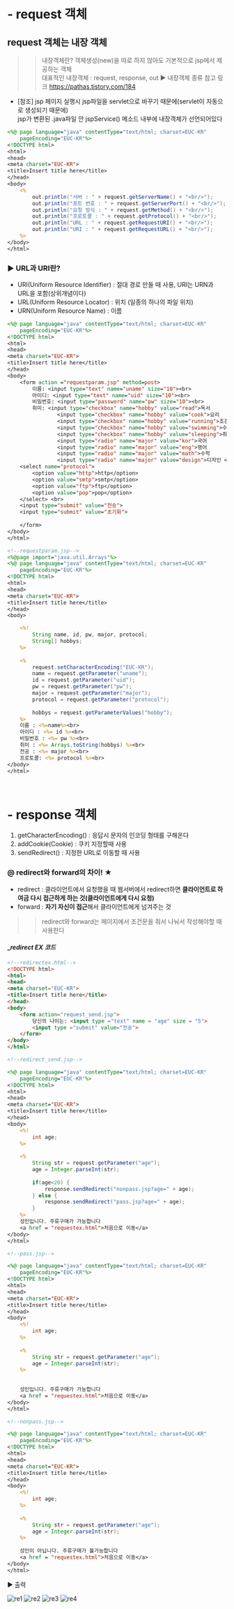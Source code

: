 # - request 객체 
## request 객체는 내장 객체 
>> 내장객체란? 객체생성(new)을 따로 하지 않아도 기본적으로 jsp에서 제공하는 객체 <br> 대표적인 내장객체 : request, response, out ▶ 내장객체 종류 참고 링크 https://pathas.tistory.com/184

- [참조] jsp 페이지 실행시 jsp파일을 servlet으로 바꾸기 때문에(servlet이 자동으로 생성되기 때문에) <br> jsp가 변환된 .java파일 안 jspService() 메소드 내부에 내장객체가 선언되어있다

```jsp
<%@ page language="java" contentType="text/html; charset=EUC-KR"
    pageEncoding="EUC-KR"%>
<!DOCTYPE html>
<html>
<head>
<meta charset="EUC-KR">
<title>Insert title here</title>
</head>
<body>
	<%
		out.println("서버 : " + request.getServerName() + "<br/>");
		out.println("포트 번호 : " + request.getServerPort() + "<br/>");
		out.println("요청 방식 : " + request.getMethod() + "<br/>");
		out.println("프로토콜 : " + request.getProtocol() + "<br/>");
		out.println("URL : " + request.getRequestURI() + "<br/>");
		out.println("URI : " + request.getRequestURL() + "<br/>");
	%>
</body>
</html>
```

### ▶ URL과 URI란?  
- URI(Uniform Resource Identifier) : 절대 경로 만들 때 사용, URI는 URN과 URL을 포함(상위개념이다)
- URL(Uniform Resource Locator) : 위치 (일종의 하나의 파일 위치)
- URN(Uniform Resource Name) : 이름

```jsp
<%@ page language="java" contentType="text/html; charset=EUC-KR"
    pageEncoding="EUC-KR"%>
<!DOCTYPE html>
<html>
<head>
<meta charset="EUC-KR">
<title>Insert title here</title>
</head>
<body>
	<form action ="requestparam.jsp" method=post> 
		이름: <input type="text" name="uname" size="10"><br>
		아이디: <input type="text" name="uid" size="10"><br>
		비밀번호: <input type="password" name="pw" size="10"><br>
		취미:	<input type="checkbox" name="hobby" value="read">독서
				<input type="checkbox" name="hobby" value="cook">요리
				<input type="checkbox" name="hobby" value="running">조깅
				<input type="checkbox" name="hobby" value="swimming">수영
				<input type="checkbox" name="hobby" value="sleeping">취침 <br>
				<input type="radio" name="major" value="kor">국어
				<input type="radio" name="major" value="eng">영어
				<input type="radio" name="major" value="math">수학
				<input type="radio" name="major" value="design">디자인 <br>
	<select name="protocol">
		<option value="http">http</option>
		<option value="smtp">smtp</option>
		<option value="ftp">ftp</option>
		<option value="pop">pop</option>
	</select> <br>
	<input type="submit" value="전송">
	<input type="submit" value="초기화">
	
	</form>
</body>
</html>
```
```jsp
<!--requestparam.jsp-->
<%@page import="java.util.Arrays"%>
<%@ page language="java" contentType="text/html; charset=EUC-KR"
    pageEncoding="EUC-KR"%>
<!DOCTYPE html>
<html>
<head>
<meta charset="EUC-KR">
<title>Insert title here</title>
</head>
<body>

	<%!
		String name, id, pw, major, protocol;
		String[] hobbys;
	%>
	
	<%
		request.setCharacterEncoding("EUC-KR");
		name = request.getParameter("uname");
		id = request.getParameter("uid");
		pw = request.getParameter("pw");
		major = request.getParameter("major");
		protocol = request.getParameter("protocol");
		
		hobbys = request.getParameterValues("hobby");
	%>
	이름 : <%=name%><br>
	아이디 : <%= id %><br>
	비밀번호 : <%= pw %><br>
	취미 : <%= Arrays.toString(hobbys) %><br>
	전공 : <%= major %><br>
	프로토콜: <%= protocol %><br>
</body>
</html>
```
<br>

# - response 객체
1. getCharacterEncoding() : 응답시 문자의 인코딩 형태를 구해온다 
2. addCookie(Cookie) : 쿠키 지정할때 사용 
3. sendRedirect() : 지정한 URL로 이동할 때 사용

### @ redirect와 forward의 차이! ★
- redirect : 클라이언트에서 요청했을 때 웹서버에서 redirect하면 **클라이언트로 하여금 다시 접근하게 하는 것(클라이언트에게 다시 요청)**
- forward : **자기 자신이 접근**해서 클라이언트에게 넘겨주는 것

>> redirect와 forward는 페이지에서 조건문을 줘서 나눠서 작성해야할 때 사용한다
#### _*redirect EX 코드*
```html
<!--redirectex.html-->
<!DOCTYPE html>
<html>
<head>
<meta charset="EUC-KR">
<title>Insert title here</title>
</head>
<body>
	<form action="request_send.jsp">
		당신의 나이는: <input type ="text" name = "age" size = "5">
		<input type ="submit" value="전송">
	</form>
</body>
</html>
```
```jsp
<!--redirect_send.jsp-->

<%@ page language="java" contentType="text/html; charset=EUC-KR"
    pageEncoding="EUC-KR"%>
<!DOCTYPE html>
<html>
<head>
<meta charset="EUC-KR">
<title>Insert title here</title>
</head>
<body>
	<%! 
		int age;
	%>
	
	<%
		String str = request.getParameter("age");
		age = Integer.parseInt(str);
		
		if(age<20) {
			response.sendRedirect("nonpass.jsp?age=" + age);
		} else {
			response.sendRedirect("pass.jsp?age=" + age);
		}
	%>
	성인입니다. 주류구매가 가능합니다 
	<a href = "requestex.html">처음으로 이동</a>
</body>
</html>
```
```jsp
<!--pass.jsp-->

<%@ page language="java" contentType="text/html; charset=EUC-KR"
    pageEncoding="EUC-KR"%>
<!DOCTYPE html>
<html>
<head>
<meta charset="EUC-KR">
<title>Insert title here</title>
</head>
<body>
	<%! 
		int age;
	%>
	
	<%
		String str = request.getParameter("age");
		age = Integer.parseInt(str);
	%>
	
	
	성인입니다. 주류구매가 가능합니다 
	<a href = "requestex.html">처음으로 이동</a>
</body>
</html>
```
```jsp
<!--nonpass.jsp-->

<%@ page language="java" contentType="text/html; charset=EUC-KR"
    pageEncoding="EUC-KR"%>
<!DOCTYPE html>
<html>
<head>
<meta charset="EUC-KR">
<title>Insert title here</title>
</head>
<body>
	<%! 
		int age;
	%>
	
	<%
		String str = request.getParameter("age");
		age = Integer.parseInt(str);
	%>
	
	성인이 아닙니다. 주류구매가 불가능합니다 
	<a href = "requestex.html">처음으로 이동</a>
</body>
</html>
```

▶ 출력

![re1](https://user-images.githubusercontent.com/74290204/103597884-97517300-4f44-11eb-9a1d-c6724dfe8ea6.PNG)
![re2](https://user-images.githubusercontent.com/74290204/103597886-97ea0980-4f44-11eb-9cdf-649abe024170.PNG)
![re3](https://user-images.githubusercontent.com/74290204/103597888-991b3680-4f44-11eb-9e20-95fdd3c6417f.PNG)
![re4](https://user-images.githubusercontent.com/74290204/103597889-9a4c6380-4f44-11eb-8eaf-21c09470b65b.PNG)


